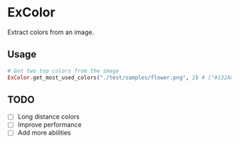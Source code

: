 # ExColor

Extract colors from an image.

## Usage
```elixir
# Get two top colors from the image
ExColor.get_most_used_colors("./test/samples/flower.png", 2) # ["#132A00", "#FFFFFF"]
```

## TODO

- [ ] Long distance colors
- [ ] Improve performance
- [ ] Add more abilities
